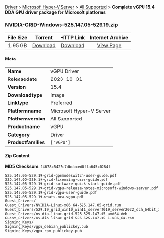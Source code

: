 
[Driver](/README.md)  >  [Microsoft Hyper-V Server](/index/Driver/Microsoft_Hyper-V_Server.md)  >  [All Supported](/index/Driver/Microsoft_Hyper-V_Server/All_Supported.md)  >  **Complete vGPU 15.4 DDA GPU driver package for Microsoft platforms**


### NVIDIA-GRID-Windows-525.147.05-529.19.zip

| **File Size** | **Torrent**  | **HTTP Link** | **Internet Archive** |
|:-------------:|:------------:|:-------------:|:--------------------:|
| 1.95 GB |  [Download](https://archive.org/download/nvgpu_NVIDIA-GRID-Windows-525.147.05-529.19.zip/nvgpu_NVIDIA-GRID-Windows-525.147.05-529.19.zip_archive.torrent)       | [Download](https://archive.org/compress/nvgpu_NVIDIA-GRID-Windows-525.147.05-529.19.zip) | [View Page](https://archive.org/details/nvgpu_NVIDIA-GRID-Windows-525.147.05-529.19.zip)       |

#### Meta

<table>
<tr><td><strong>Name</strong></td><td>vGPU Driver</td></tr>
<tr><td><strong>Releasedate</strong></td><td>2023-10-31</td></tr>
<tr><td><strong>Version</strong></td><td>15.4</td></tr>
<tr><td><strong>Downloadtype</strong></td><td>Image</td></tr>
<tr><td><strong>Linktype</strong></td><td>Preferred</td></tr>
<tr><td><strong>Platformname</strong></td><td>Microsoft Hyper-V Server</td></tr>
<tr><td><strong>Platformversion</strong></td><td>All Supported</td></tr>
<tr><td><strong>Productname</strong></td><td>vGPU</td></tr>
<tr><td><strong>Category</strong></td><td>Driver</td></tr>
<tr><td><strong>Productfamilies</strong></td><td><code>['vGPU']</code></td></tr>
</table>

#### Zip Content

**MD5 Checksum**: `24678c5427c7dbcbced0ffa645c0284f`

```text
525.147.05-529.19-grid-gpumodeswitch-user-guide.pdf
525.147.05-529.19-grid-licensing-user-guide.pdf
525.147.05-529.19-grid-software-quick-start-guide.pdf
525.147.05-529.19-grid-vgpu-release-notes-microsoft-windows-server.pdf
525.147.05-529.19-grid-vgpu-user-guide.pdf
525.147.05-529.19-whats-new-vgpu.pdf
Guest_Drivers/
Guest_Drivers/NVIDIA-Linux-x86_64-525.147.05-grid.run
Guest_Drivers/529.19_grid_win10_win11_server2019_server2022_dch_64bit_international.exe
Guest_Drivers/nvidia-linux-grid-525_525.147.05_amd64.deb
Guest_Drivers/nvidia-linux-grid-525-525.147.05-1.x86_64.rpm
Signing_Keys/
Signing_Keys/vgpu_debian_publickey.pub
Signing_Keys/vgpu_rpm_publickey.pub
```